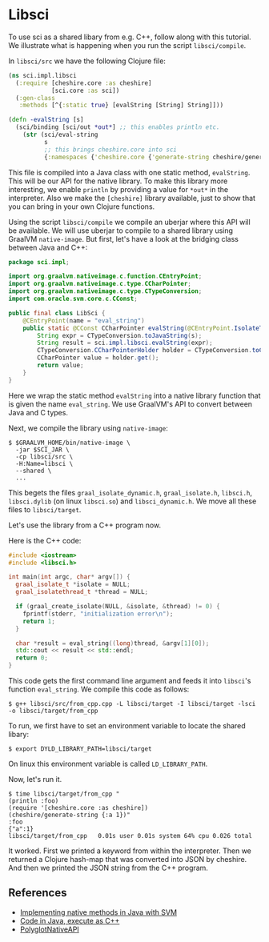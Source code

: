 # Libsci

To use sci as a shared libary from e.g. C++, follow along with this tutorial. We illustrate what is happening when you run the script `libsci/compile`.

In `libsci/src` we have the following Clojure file:

``` clojure
(ns sci.impl.libsci
  (:require [cheshire.core :as cheshire]
            [sci.core :as sci])
  (:gen-class
   :methods [^{:static true} [evalString [String] String]]))

(defn -evalString [s]
  (sci/binding [sci/out *out*] ;; this enables println etc.
    (str (sci/eval-string
          s
          ;; this brings cheshire.core into sci
          {:namespaces {'cheshire.core {'generate-string cheshire/generate-string}}}))))
```

This file is compiled into a Java class with one static method,
`evalString`. This will be our API for the native library. To make this library
more interesting, we enable `println` by providing a value for `*out*` in the
interpreter. Also we make the `[cheshire]` library available, just to show that
you can bring in your own Clojure functions.

Using the script `libsci/compile` we compile an uberjar where this API will be
available. We will use uberjar to compile to a shared library using GraalVM
`native-image`. But first, let's have a look at the bridging class between Java
and C++:

``` java
package sci.impl;

import org.graalvm.nativeimage.c.function.CEntryPoint;
import org.graalvm.nativeimage.c.type.CCharPointer;
import org.graalvm.nativeimage.c.type.CTypeConversion;
import com.oracle.svm.core.c.CConst;

public final class LibSci {
    @CEntryPoint(name = "eval_string")
    public static @CConst CCharPointer evalString(@CEntryPoint.IsolateThreadContext long isolateId, @CConst CCharPointer s) {
        String expr = CTypeConversion.toJavaString(s);
        String result = sci.impl.libsci.evalString(expr);
        CTypeConversion.CCharPointerHolder holder = CTypeConversion.toCString(result);
        CCharPointer value = holder.get();
        return value;
    }
}
```

Here we wrap the static method `evalString` into a native library function that
is given the name `eval_string`. We use GraalVM's API to convert between Java
and C types.

Next, we compile the library using `native-image`:

``` shell
$ $GRAALVM_HOME/bin/native-image \
  -jar $SCI_JAR \
  -cp libsci/src \
  -H:Name=libsci \
  --shared \
  ...
```

This begets the files `graal_isolate_dynamic.h`, `graal_isolate.h`, `libsci.h`,
`libsci.dylib` (on linux `libsci.so`) and `libsci_dynamic.h`. We move all these files to `libsci/target`.

Let's use the library from a C++ program now.

Here is the C++ code:

``` c++
#include <iostream>
#include <libsci.h>

int main(int argc, char* argv[]) {
  graal_isolate_t *isolate = NULL;
  graal_isolatethread_t *thread = NULL;

  if (graal_create_isolate(NULL, &isolate, &thread) != 0) {
    fprintf(stderr, "initialization error\n");
    return 1;
  }

  char *result = eval_string((long)thread, &argv[1][0]);
  std::cout << result << std::endl;
  return 0;
}
```

This code gets the first command line argument and feeds it into `libsci`'s
function `eval_string`. We compile this code as follows:

``` shell
$ g++ libsci/src/from_cpp.cpp -L libsci/target -I libsci/target -lsci -o libsci/target/from_cpp
```

To run, we first have to set an environment variable to locate the shared libary:

``` shell
$ export DYLD_LIBRARY_PATH=libsci/target
```

On linux this environment variable is called `LD_LIBRARY_PATH`.

Now, let's run it.

``` shell
$ time libsci/target/from_cpp "
(println :foo)
(require '[cheshire.core :as cheshire])
(cheshire/generate-string {:a 1})"
:foo
{"a":1}
libsci/target/from_cpp   0.01s user 0.01s system 64% cpu 0.026 total
```

It worked. First we printed a keyword from within the interpreter. Then we
returned a Clojure hash-map that was converted into JSON by cheshire. And then
we printed the JSON string from the C++ program.

## References

- [Implementing native methods in Java with SVM](https://github.com/oracle/graal/blob/master/substratevm/ImplementingNativeMethodsInJavaWithSVM.md)
- [Code in Java, execute as C++](https://towardsdatascience.com/code-in-java-execute-as-c-921f5db45f20)
- [PolyglotNativeAPI](https://github.com/oracle/graal/blob/6639edf945f9775e7fb7de3b58d4d6b3c374a0b3/substratevm/src/org.graalvm.polyglot.nativeapi/src/org/graalvm/polyglot/nativeapi/PolyglotNativeAPI.java#L260)
